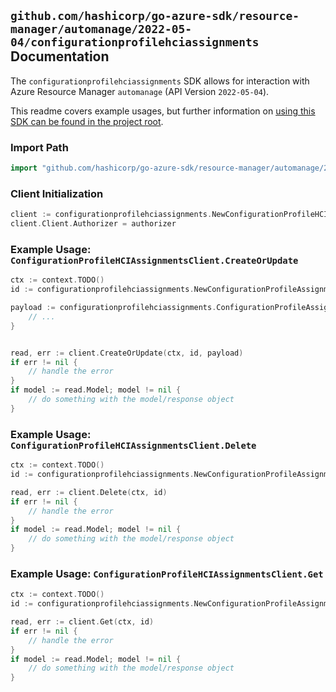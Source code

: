 
## `github.com/hashicorp/go-azure-sdk/resource-manager/automanage/2022-05-04/configurationprofilehciassignments` Documentation

The `configurationprofilehciassignments` SDK allows for interaction with Azure Resource Manager `automanage` (API Version `2022-05-04`).

This readme covers example usages, but further information on [using this SDK can be found in the project root](https://github.com/hashicorp/go-azure-sdk/tree/main/docs).

### Import Path

```go
import "github.com/hashicorp/go-azure-sdk/resource-manager/automanage/2022-05-04/configurationprofilehciassignments"
```


### Client Initialization

```go
client := configurationprofilehciassignments.NewConfigurationProfileHCIAssignmentsClientWithBaseURI("https://management.azure.com")
client.Client.Authorizer = authorizer
```


### Example Usage: `ConfigurationProfileHCIAssignmentsClient.CreateOrUpdate`

```go
ctx := context.TODO()
id := configurationprofilehciassignments.NewConfigurationProfileAssignmentID("12345678-1234-9876-4563-123456789012", "example-resource-group", "clusterValue", "configurationProfileAssignmentValue")

payload := configurationprofilehciassignments.ConfigurationProfileAssignment{
	// ...
}


read, err := client.CreateOrUpdate(ctx, id, payload)
if err != nil {
	// handle the error
}
if model := read.Model; model != nil {
	// do something with the model/response object
}
```


### Example Usage: `ConfigurationProfileHCIAssignmentsClient.Delete`

```go
ctx := context.TODO()
id := configurationprofilehciassignments.NewConfigurationProfileAssignmentID("12345678-1234-9876-4563-123456789012", "example-resource-group", "clusterValue", "configurationProfileAssignmentValue")

read, err := client.Delete(ctx, id)
if err != nil {
	// handle the error
}
if model := read.Model; model != nil {
	// do something with the model/response object
}
```


### Example Usage: `ConfigurationProfileHCIAssignmentsClient.Get`

```go
ctx := context.TODO()
id := configurationprofilehciassignments.NewConfigurationProfileAssignmentID("12345678-1234-9876-4563-123456789012", "example-resource-group", "clusterValue", "configurationProfileAssignmentValue")

read, err := client.Get(ctx, id)
if err != nil {
	// handle the error
}
if model := read.Model; model != nil {
	// do something with the model/response object
}
```

